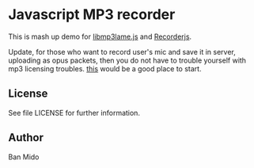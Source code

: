 Javascript MP3 recorder
=========


This is mash up demo for [libmp3lame.js][0] and [Recorderjs][1]. 

Update, for those who want to record user's mic and save it in server, uploading as opus packets, then you do not have to trouble yourself with mp3 licensing troubles. [this][2] would be a good place to start.

[0]: https://github.com/akrennmair/libmp3lame-js
[1]: https://github.com/mattdiamond/Recorderjs
[2]: https://github.com/kazuki/opus.js-sample


License
-------

See file LICENSE for further information.


Author
------

Ban Mido

